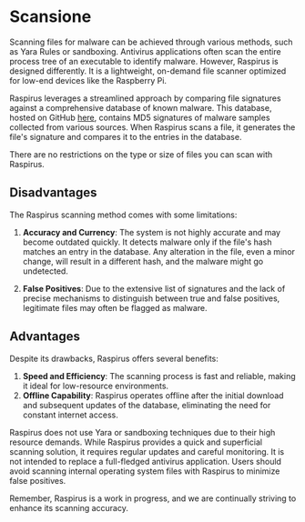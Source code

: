 # Scansione

Scanning files for malware can be achieved through various methods, such as Yara Rules or sandboxing. Antivirus applications often scan the entire process tree of an executable to identify malware. However, Raspirus is designed differently. It is a lightweight, on-demand file scanner optimized for low-end devices like the Raspberry Pi.

Raspirus leverages a streamlined approach by comparing file signatures against a comprehensive database of known malware. This database, hosted on GitHub [here](https://github.com/Raspirus/signatures), contains MD5 signatures of malware samples collected from various sources. When Raspirus scans a file, it generates the file's signature and compares it to the entries in the database.

There are no restrictions on the type or size of files you can scan with Raspirus.

## Disadvantages

The Raspirus scanning method comes with some limitations:

1. **Accuracy and Currency**: The system is not highly accurate and may become outdated quickly. It detects malware only if the file's hash matches an entry in the database. Any alteration in the file, even a minor change, will result in a different hash, and the malware might go undetected.

2. **False Positives**: Due to the extensive list of signatures and the lack of precise mechanisms to distinguish between true and false positives, legitimate files may often be flagged as malware.

## Advantages

Despite its drawbacks, Raspirus offers several benefits:

1. **Speed and Efficiency**: The scanning process is fast and reliable, making it ideal for low-resource environments.
2. **Offline Capability**: Raspirus operates offline after the initial download and subsequent updates of the database, eliminating the need for constant internet access.

Raspirus does not use Yara or sandboxing techniques due to their high resource demands. While Raspirus provides a quick and superficial scanning solution, it requires regular updates and careful monitoring. It is not intended to replace a full-fledged antivirus application. Users should avoid scanning internal operating system files with Raspirus to minimize false positives.

Remember, Raspirus is a work in progress, and we are continually striving to enhance its scanning accuracy.
